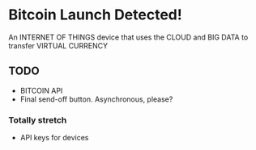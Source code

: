 # Bitcoin Launch Detected!
An INTERNET OF THINGS device that uses the CLOUD and BIG DATA to transfer VIRTUAL CURRENCY

## TODO
- BITCOIN API
- Final send-off button. Asynchronous, please?

### Totally stretch
- API keys for devices
